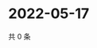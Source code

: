# 2022-05-17

共 0 条

<!-- BEGIN WEIBO -->
<!-- 最后更新时间 Tue May 17 2022 23:22:39 GMT+0800 (China Standard Time) -->

<!-- END WEIBO -->
